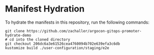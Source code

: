 # Manifest Hydration

To hydrate the manifests in this repository, run the following commands:

```shell
git clone https://github.com/zachaller/argocon-gitops-promoter-hydrate-demo
# cd into the cloned directory
git checkout 206dc6a3e61526cea4760094b702e639efa3c6db
kustomize build ./user-configuration/staging/e2e
```
